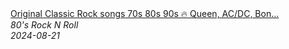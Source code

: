 <!--2024-08-21 09:57:55-->
<div class="yb">
  <a class="nodecor" href="/posts.html?rok/original_classic_rock_songs_70s_80s_90s_queen_ac_dc_bon_jovi_metallica_nirvana_scorpions">
    <img class="preview" data-videoid="JdVqZor1kzM" src="https://i3.ytimg.com/vi/JdVqZor1kzM/hqdefault.jpg" align="middle" alt="">
  </a>
  <div class="inlbl text">
    <a class="nodecor" href="/posts.html?rok/original_classic_rock_songs_70s_80s_90s_queen_ac_dc_bon_jovi_metallica_nirvana_scorpions">Original Classic Rock songs 70s 80s 90s 🔥 Queen, AC/DC, Bon...</a><br>
    <i class="smaller2">80's Rock N Roll</i><br>
    <i class="smaller3">2024-08-21</i>
  </div>
</div>
